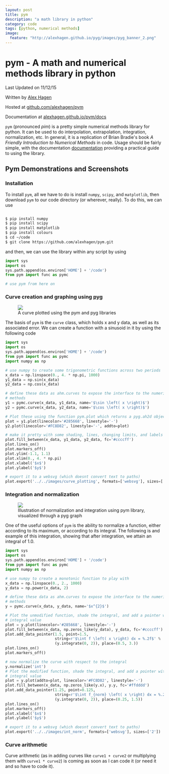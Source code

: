 ```yaml
---
layout: post
title: pym
description: "a math library in python"
category: code
tags: [python, numerical methods]
image:
  feature: "http://alexhagen.github.io/pyg/images/pyg_banner_2.png"
---
```


# pym - A math and numerical methods library in python

Last Updated on 11/12/15

Written by [Alex Hagen](http://alexhagen.github.io)

Hosted at [github.com/alexhagen/pym](http://github.com/alexhagen/pym)

Documentation at [alexhagen.github.io/pym/docs](docs/)

`pym` (pronounced <i>pim</i>) is a pretty simple numerical methods library for
python.  It can be used to do interpolation, extrapolation, integration,
normalization, etc.  In general, it is a replication of Brian Bradie's book
*A Friendly Introduction to Numerical Methods* in code.  Usage should be fairly
simple, with the documentation [documentation](docs/) providing a practical
guide to using the library.

## Pym Demonstrations and Screenshots

### Installation

To install `pym`, all we have to do is install `numpy`, `scipy`, and
`matplotlib`, then download `pym` to our code directory (or wherever, really).
To do this, we can use

```bash

$ pip install numpy
$ pip install scipy
$ pip install matplotlib
$ pip install colours
$ cd ~/code
$ git clone https://github.com/alexhagen/pym.git

```

and then, we can use the library within any script by using

```python
import sys
import os
sys.path.append(os.environ['HOME'] + '/code')
from pym import func as pymc

# use pym from here on
```

### Curve creation and graphing using [pyg](../pyg/)

<figure>
    <img src="http://alexhagen.github.io/pym/images/curve_plottingweb.svg">
    <figcaption>A curve plotted using the pym and pyg libraries</figcaption>
</figure>


The basis of `pym` is the `curve` class, which holds x and y data, as well as
its associated error.  We can create a function with a sinusoid in it by using
the following code

```python
import sys
import os
sys.path.append(os.environ['HOME'] + '/code')
from pym import func as pymc
import numpy as np

# use numpy to create some trigonometric functions across two periods
x_data = np.linspace(0., 4. * np.pi, 1000)
y1_data = np.sin(x_data)
y2_data = np.cos(x_data)

# define these data as ahm.curves to expose the interface to the numerical
# methods
y1 = pymc.curve(x_data, y1_data, name='$\sin \left( x \right)$')
y2 = pymc.curve(x_data, y2_data, name='$\cos \left( x \right)$')

# Plot these using the function pym.plot which returns a pyg.ah2d object
plot = y1.plot(linecolor='#285668', linestyle='-')
y2.plot(linecolor='#FC8D82', linestyle='-', addto=plot)

# make it pretty with some shading, lines, changing limits, and labels
plot.fill_between(x_data, y1_data, y2_data, fc='#ccccff')
plot.lines_on()
plot.markers_off()
plot.ylim(-1.1, 1.1)
plot.xlim(0., 4. * np.pi)
plot.xlabel('$x$')
plot.ylabel('$y$')

# export it to a websvg (which doesnt convert text to paths)
plot.export('../../images/curve_plotting', formats=['websvg'], sizes=['2'])
```

### Integration and normalization

<figure>
    <img src="http://alexhagen.github.io/pym/images/int_normweb.svg">
    <figcaption>Illustration of normalization and integration using pym library,
    visualized through a pyg graph</figcaption>
</figure>

One of the useful options of `pym` is the ability to normalize a function,
either according to its maximum, or according to its integral.  The following is
and example of this integration, showing that after integration, we attain an
integral of 1.0.

```python
import sys
import os
sys.path.append(os.environ['HOME'] + '/code')
from pym import func as pymc
import numpy as np

# use numpy to create a monotonic function to play with
x_data = np.linspace(0., 2., 1000)
y_data = np.power(x_data, 2)

# define these data as ahm.curves to expose the interface to the numerical
# methods
y = pymc.curve(x_data, y_data, name='$x^{2}$')

# Plot the unmodified function, shade the integral, and add a pointer with the
# integral value
plot = y.plot(linecolor='#285668', linestyle='-')
plot.fill_between(x_data, np.zeros_like(y_data), y_data, fc='#ccccff')
plot.add_data_pointer(1.5, point=1.5,
                      string=r'$\int f \left( x \right) dx = %.2f$' %
                      (y.integrate(0, 2)), place=(0.5, 3.))
plot.lines_on()
plot.markers_off()

# now normalize the curve with respect to the integral
y.normalize('int')
# Plot the modified function, shade the integral, and add a pointer with the
# integral value
plot = y.plot(addto=plot, linecolor='#FC8D82', linestyle='-')
plot.fill_between(x_data, np.zeros_like(y.x), y.y, fc='#ffdddd')
plot.add_data_pointer(1.25, point=0.125,
                      string=r'$\int f_{norm} \left( x \right) dx = %.2f$' %
                      (y.integrate(0, 2)), place=(0.25, 1.5))
plot.lines_on()
plot.markers_off()
plot.xlabel('$x$')
plot.ylabel('$y$')

# export it to a websvg (which doesnt convert text to paths)
plot.export('../../images/int_norm', formats=['websvg'], sizes=['2'])
```

### Curve arithmetic

Curve arithmetic (as in adding curves like `curve1 + curve2` or multiplying
them with `curve1 * curve2`) is coming as soon as I can code it (or need it and
so have to code it).
